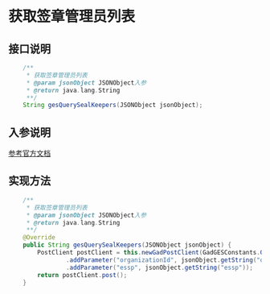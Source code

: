 # 获取签章管理员列表

## 接口说明
```java
    /**
     * 获取签章管理员列表
     * @param jsonObject JSONObject入参
     * @return java.lang.String
     **/
    String gesQuerySealKeepers(JSONObject jsonObject);
```
## 入参说明
[参考官方文档](https://openplatform-portal.dg-work.cn/#/doc-jsapi?apiType=serverapi&docKey=2559)
## 实现方法
```java
    /**
     * 获取签章管理员列表
     * @param jsonObject JSONObject入参
     * @return java.lang.String
     **/
    @Override
    public String gesQuerySealKeepers(JSONObject jsonObject) {
        PostClient postClient = this.newGadPostClient(GadGESConstants.GES_QUERY_SEAL_KEEPERS)
                .addParameter("organizationId", jsonObject.getString("organizationId"))
                .addParameter("essp", jsonObject.getString("essp"));
        return postClient.post();
    }
```